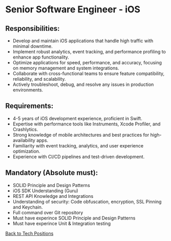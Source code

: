 # Senior Software Engineer - iOS

## Responsibilities:

* Develop and maintain iOS applications that handle high traffic with minimal downtime.
* Implement robust analytics, event tracking, and performance profiling to enhance app functionality.
* Optimize applications for speed, performance, and accuracy, focusing on memory management and system integrations.
* Collaborate with cross-functional teams to ensure feature compatibility, reliability, and scalability.
* Actively troubleshoot, debug, and resolve any issues in production environments.

## Requirements:

* 4-5 years of iOS development experience, proficient in Swift.
* Expertise with performance tools like Instruments, Xcode Profiler, and Crashlytics.
* Strong knowledge of mobile architectures and best practices for high-availability apps.
* Familiarity with event tracking, analytics, and user experience optimization.
* Experience with CI/CD pipelines and test-driven development.

## Mandatory (Absolute must):
* SOLID Principle and Design Patterns
* iOS SDK Understanding (Guru)
* REST API Knowledge and Integrations
* Understanding of security: Code obfuscation, encryption, SSL Pinning and Keychain.
* Full command over Git repository
* Must have experince SOLID Principle and Design Patterns
* Must have experince Unit & Integration testing


[Back to Tech Positions](readme.md)